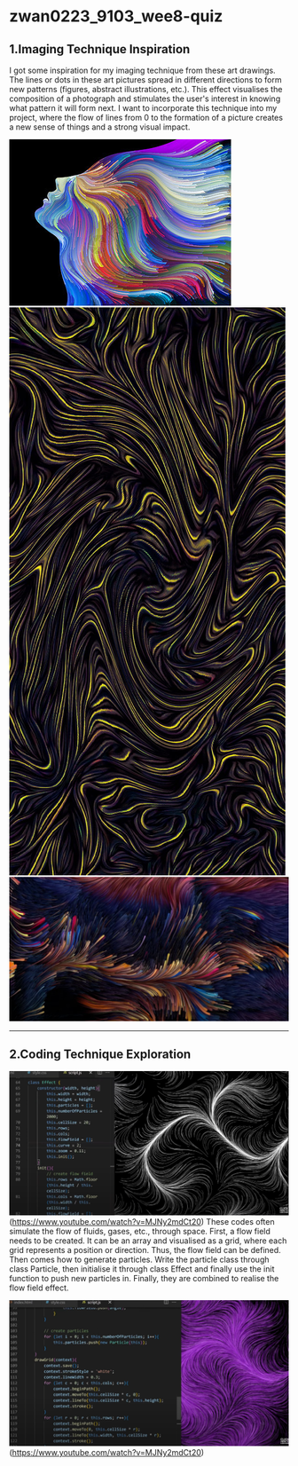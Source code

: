 # zwan0223_9103_wee8-quiz

## 1.Imaging Technique Inspiration

I got some inspiration for my imaging technique from these art drawings. The lines or dots in these art pictures spread in different directions to form new patterns (figures, abstract illustrations, etc.). This effect visualises the composition of a photograph and stimulates the user's interest in knowing what pattern it will form next. I want to incorporate this technique into my project, where the flow of lines from 0 to the formation of a picture creates a new sense of things and a strong visual impact.

![](images/90.jpg)
![](images/91.jpg)
![](images/92.png)

---

## 2.Coding Technique Exploration

![](images/93.png)(https://www.youtube.com/watch?v=MJNy2mdCt20)
These codes often simulate the flow of fluids, gases, etc., through space. First, a flow field needs to be created. It can be an array and visualised as a grid, where each grid represents a position or direction. Thus, the flow field can be defined. Then comes how to generate particles. Write the particle class through class Particle, then initialise it through class Effect and finally use the init function to push new particles in. Finally, they are combined to realise the flow field effect.

![](images/94.png)(https://www.youtube.com/watch?v=MJNy2mdCt20)